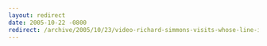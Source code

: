 ```yaml
---
layout: redirect
date: 2005-10-22 -0800
redirect: /archive/2005/10/23/video-richard-simmons-visits-whose-line-is-it-anyway.aspx/
---
```

